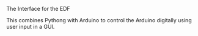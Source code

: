 The Interface for the EDF

This combines Pythong with Arduino to control the Arduino digitally using user input in a GUI. 
